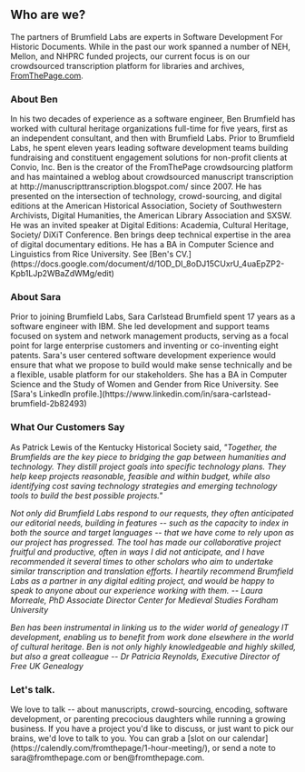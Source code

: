 <h2>Who are we?</h2>

The partners of Brumfield Labs are experts in Software Development For Historic Documents.  While in the past our work spanned a number of NEH, Mellon, and NHPRC funded projects, our current focus is on our crowdsourced transcription platform for libraries and archives, [FromThePage.com](https://www.fromthepage.com).

<h3>About Ben</h3>
In his two decades of experience as a software engineer, Ben Brumfield has worked with cultural heritage organizations full-time for five years, first as an independent consultant, and then with Brumfield Labs. Prior to Brumfield Labs, he spent eleven years leading software development teams building fundraising and constituent engagement solutions for non-profit clients at Convio, Inc. Ben is the creator of the FromThePage crowdsourcing platform and has maintained a weblog about crowdsourced manuscript transcription at http://manuscripttranscription.blogspot.com/ since 2007. He has presented on the intersection of technology, crowd-sourcing, and digital editions at the American Historical Association, Society of Southwestern Archivists, Digital Humanities, the American Library Association and SXSW. He was an invited speaker at Digital Editions: Academia, Cultural Heritage, Society/ DiXiT Conference. Ben brings deep technical expertise in the area of digital documentary editions. He has a BA in Computer Science and Linguistics from Rice University.  See [Ben's CV.](https://docs.google.com/document/d/1OD_DI_8oDJ15CUxrU_4uaEpZP2-Kpb1LJp2WBaZdWMg/edit) 

<h3>About Sara</h3>
Prior to joining Brumfield Labs, Sara Carlstead Brumfield spent 17 years as a software engineer with IBM. She led development and support teams focused on system and network management products, serving as a focal point for large enterprise customers and inventing or co-inventing eight patents. Sara's user centered software development experience would ensure that what we propose to build would make sense technically and be a flexible, usable platform for our stakeholders. She has a BA in Computer Science and the Study of Women and Gender from Rice University. See [Sara's LinkedIn profile.](https://www.linkedin.com/in/sara-carlstead-brumfield-2b82493)

<h3>What Our Customers Say</h3>
As Patrick Lewis of the Kentucky Historical Society said, <em>"Together, the Brumfields are the key piece to bridging the gap between humanities and technology. They distill project goals into specific technology plans. They help keep projects reasonable, feasible and within budget, while also identifying cost saving technology strategies and emerging technology tools to build the best possible projects."</em>

<em>Not only did Brumfield Labs respond to our requests, they often anticipated our editorial needs, building in features -- such as the capacity to index in both the source and target languages -- that we have come to rely upon as our project has progressed. The tool has made our collaborative project fruitful and productive, often in ways I did not anticipate, and I have recommended it several times to other scholars who aim to undertake similar transcription and translation efforts. I heartily recommend Brumfield Labs as a partner in any digital editing project, and would be happy to speak to anyone about our experience working with them. </em>
<cite>-- Laura Morreale, PhD
Associate Director
Center for Medieval Studies
Fordham University</cite>

<em>Ben has been instrumental in linking us to the wider world of genealogy IT development, enabling us to benefit from work done elsewhere in the world of cultural heritage. Ben is not only highly knowledgeable and highly skilled, but also a great colleague</em>
<cite>-- Dr Patricia Reynolds, Executive Director of Free UK Genealogy</cite>

 
<h3>Let's talk.</h3>
We love to talk -- about manuscripts, crowd-sourcing, encoding, software development, or parenting precocious daughters while running a growing business.
If you have a project you'd like to discuss, or just want to pick our brains, we'd love to talk to you.  You can grab a [slot on our calendar](https://calendly.com/fromthepage/1-hour-meeting/), or send a note to sara@fromthepage.com or ben@fromthepage.com.
